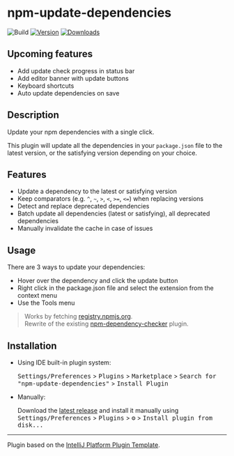 # npm-update-dependencies

![Build](https://github.com/WarningImHack3r/npm-update-dependencies/workflows/Build/badge.svg)
[![Version](https://img.shields.io/jetbrains/plugin/v/com.github.warningimhack3r.npmupdatedependencies.svg)](https://plugins.jetbrains.com/plugin/com.github.warningimhack3r.npmupdatedependencies)
[![Downloads](https://img.shields.io/jetbrains/plugin/d/com.github.warningimhack3r.npmupdatedependencies.svg)](https://plugins.jetbrains.com/plugin/com.github.warningimhack3r.npmupdatedependencies)

## Upcoming features
- Add update check progress in status bar
- Add editor banner with update buttons
- Keyboard shortcuts
- Auto update dependencies on save

## Description
<!-- Plugin description -->
Update your npm dependencies with a single click.

This plugin will update all the dependencies in your `package.json` file to the latest version, or the satisfying version depending on your choice.

## Features
- Update a dependency to the latest or satisfying version
- Keep comparators (e.g. `^`, `~`, `>`, `<`, `>=`, `<=`) when replacing versions
- Detect and replace deprecated dependencies
- Batch update all dependencies (latest or satisfying), all deprecated dependencies
- Manually invalidate the cache in case of issues

## Usage

There are 3 ways to update your dependencies:
- Hover over the dependency and click the update button
- Right click in the package.json file and select the extension from the context menu
- Use the Tools menu

> Works by fetching [registry.npmjs.org](https://registry.npmjs.org).  
> Rewrite of the existing [npm-dependency-checker](https://github.com/unger1984/npm-dependency-checker) plugin.
<!-- Plugin description end -->

## Installation

- Using IDE built-in plugin system:
  
  <kbd>Settings/Preferences</kbd> > <kbd>Plugins</kbd> > <kbd>Marketplace</kbd> > <kbd>Search for "npm-update-dependencies"</kbd> >
  <kbd>Install Plugin</kbd>
  
- Manually:

  Download the [latest release](https://github.com/WarningImHack3r/npm-update-dependencies/releases/latest) and install it manually using
  <kbd>Settings/Preferences</kbd> > <kbd>Plugins</kbd> > <kbd>⚙️</kbd> > <kbd>Install plugin from disk...</kbd>


---
Plugin based on the [IntelliJ Platform Plugin Template][template].

[template]: https://github.com/JetBrains/intellij-platform-plugin-template
